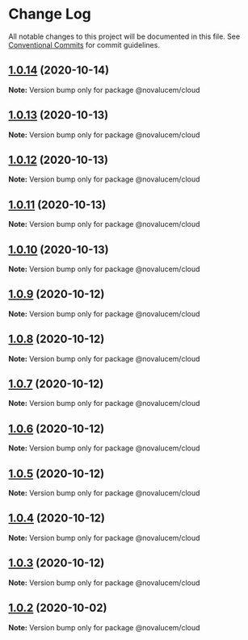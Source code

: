 # Change Log

All notable changes to this project will be documented in this file.
See [Conventional Commits](https://conventionalcommits.org) for commit guidelines.

## [1.0.14](https://github.com/lucemans/novalucem/compare/@novalucem/cloud@1.0.13...@novalucem/cloud@1.0.14) (2020-10-14)

**Note:** Version bump only for package @novalucem/cloud





## [1.0.13](https://github.com/lucemans/novalucem/compare/@novalucem/cloud@1.0.12...@novalucem/cloud@1.0.13) (2020-10-13)

**Note:** Version bump only for package @novalucem/cloud





## [1.0.12](https://github.com/lucemans/novalucem/compare/@novalucem/cloud@1.0.11...@novalucem/cloud@1.0.12) (2020-10-13)

**Note:** Version bump only for package @novalucem/cloud





## [1.0.11](https://github.com/lucemans/novalucem/compare/@novalucem/cloud@1.0.10...@novalucem/cloud@1.0.11) (2020-10-13)

**Note:** Version bump only for package @novalucem/cloud





## [1.0.10](https://github.com/lucemans/novalucem/compare/@novalucem/cloud@1.0.9...@novalucem/cloud@1.0.10) (2020-10-13)

**Note:** Version bump only for package @novalucem/cloud





## [1.0.9](https://github.com/lucemans/novalucem/compare/@novalucem/cloud@1.0.8...@novalucem/cloud@1.0.9) (2020-10-12)

**Note:** Version bump only for package @novalucem/cloud





## [1.0.8](https://github.com/lucemans/novalucem/compare/@novalucem/cloud@1.0.7...@novalucem/cloud@1.0.8) (2020-10-12)

**Note:** Version bump only for package @novalucem/cloud





## [1.0.7](https://github.com/lucemans/novalucem/compare/@novalucem/cloud@1.0.6...@novalucem/cloud@1.0.7) (2020-10-12)

**Note:** Version bump only for package @novalucem/cloud





## [1.0.6](https://github.com/lucemans/novalucem/compare/@novalucem/cloud@1.0.5...@novalucem/cloud@1.0.6) (2020-10-12)

**Note:** Version bump only for package @novalucem/cloud





## [1.0.5](https://github.com/lucemans/novalucem/compare/@novalucem/cloud@1.0.4...@novalucem/cloud@1.0.5) (2020-10-12)

**Note:** Version bump only for package @novalucem/cloud





## [1.0.4](https://github.com/lucemans/novalucem/compare/@novalucem/cloud@1.0.3...@novalucem/cloud@1.0.4) (2020-10-12)

**Note:** Version bump only for package @novalucem/cloud





## [1.0.3](https://github.com/lucemans/novalucem/compare/@novalucem/cloud@1.0.2...@novalucem/cloud@1.0.3) (2020-10-12)

**Note:** Version bump only for package @novalucem/cloud





## [1.0.2](https://github.com/lucemans/novalucem/compare/@novalucem/cloud@1.0.1...@novalucem/cloud@1.0.2) (2020-10-02)

**Note:** Version bump only for package @novalucem/cloud

